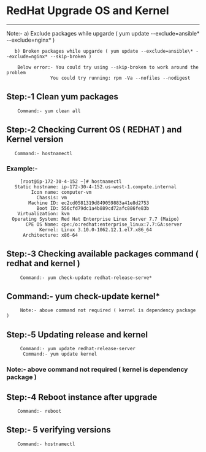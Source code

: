 # RedHat Upgrade OS and Kernel
------

Note:- a) Exclude packages while upgarde ( yum update --exclude=ansible\* --exclude=nginx* )

       b) Broken packages while upgarde ( yum update --exclude=ansible\* --exclude=nginx* --skip-broken )
       
        Below error:- You could try using --skip-broken to work around the problem
                    You could try running: rpm -Va --nofiles --nodigest

## Step:-1 Clean yum packages   
	    Command:- yum clean all

## Step:-2  Checking Current  OS ( REDHAT ) and Kernel version 
       Command:- hostnamectl    
### Example:- 
         [root@ip-172-30-4-152 ~]# hostnamectl
       Static hostname: ip-172-30-4-152.us-west-1.compute.internal
             Icon name: computer-vm
               Chassis: vm
            Machine ID: ec2cd0581319d849059883a41e8d2753
               Boot ID: 556cfd79dc1a4b889cd72afc886fe83b
        Virtualization: kvm
      Operating System: Red Hat Enterprise Linux Server 7.7 (Maipo)
           CPE OS Name: cpe:/o:redhat:enterprise_linux:7.7:GA:server
                Kernel: Linux 3.10.0-1062.12.1.el7.x86_64
          Architecture: x86-64

## Step:-3  Checking available packages command ( redhat and kernel ) 
         Command:- yum check-update redhat-release-serve*

##  Command:- yum check-update kernel* 
         Note:- above command not required ( kernel is dependency package )

##  Step:-5 Updating release and kernel
         Command:- yum update redhat-release-server
          Command:- yum update kernel
 ### Note:- above command not required ( kernel is dependency package )

## Step:-4 Reboot  instance after upgrade 
     
        Command:- reboot

## Step:- 5 verifying versions 
        Command:- hostnamectl
